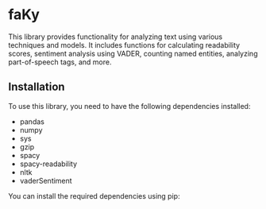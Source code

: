 # faKy

This library provides functionality for analyzing text using various techniques and models. It includes functions for calculating readability scores, sentiment analysis using VADER, counting named entities, analyzing part-of-speech tags, and more.

## Installation

To use this library, you need to have the following dependencies installed:

- pandas
- numpy
- sys
- gzip
- spacy
- spacy-readability
- nltk
- vaderSentiment

You can install the required dependencies using pip:

